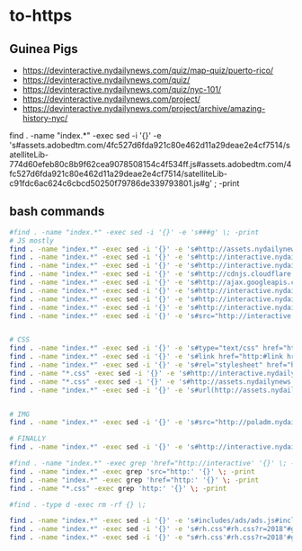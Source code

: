 # to-https

## Guinea Pigs

* https://devinteractive.nydailynews.com/quiz/map-quiz/puerto-rico/
* https://devinteractive.nydailynews.com/quiz/
* https://devinteractive.nydailynews.com/quiz/nyc-101/
* https://devinteractive.nydailynews.com/project/
* https://devinteractive.nydailynews.com/project/archive/amazing-history-nyc/

find . -name "index.*" -exec sed -i '{}' -e 's#assets.adobedtm.com/4fc527d6fda921c80e462d11a29deae2e4cf7514/satelliteLib-774d60efeb80c8b9f62cea9078508154c4f534ff.js#assets.adobedtm.com/4fc527d6fda921c80e462d11a29deae2e4cf7514/satelliteLib-c91fdc6ac624c6cbcd50250f79786de339793801.js#g' \; -print

## bash commands
```bash
#find . -name "index.*" -exec sed -i '{}' -e 's###g' \; -print
# JS mostly
find . -name "index.*" -exec sed -i '{}' -e 's#http://assets.nydailynews#//www.nydailynews#g' \; -print
find . -name "index.*" -exec sed -i '{}' -e 's#http://interactive.nydailynews.com/includes/js/vendor/jquery.js#/js/jquery.min.js#g' \; -print
find . -name "index.*" -exec sed -i '{}' -e 's#http://interactive.nydailynews.com/js/jquery.min.js#/js/jquery.min.js#g' \; -print
find . -name "index.*" -exec sed -i '{}' -e 's#http://cdnjs.cloudflare.com/ajax/libs/jquery/1.7.1/jquery.min.js#/js/jquery.min.js#g' \; -print
find . -name "index.*" -exec sed -i '{}' -e 's#http://ajax.googleapis.com/ajax/libs/jquery/1/jquery.min.js#/js/jquery.min.js#g' \; -print
find . -name "index.*" -exec sed -i '{}' -e 's#http://interactive.nydailynews.com/css/foundation.css#/css/foundation.css#g' \; -print
find . -name "index.*" -exec sed -i '{}' -e 's#http://interactive.nydailynews.com/library/vendor-nav/vendor-include.js#/library/vendor-nav/vendor-include.js#g' \; -print
find . -name "index.*" -exec sed -i '{}' -e 's#http://interactive.nydailynews.com/includes/ads/ads.js#/includes/ads/ads.js#g' \; -print
find . -name "index.*" -exec sed -i '{}' -e 's#src="http://interactive.nydailynews.com/#src="/#g' \; -print


# CSS
find . -name "index.*" -exec sed -i '{}' -e 's#type="text/css" href="http:#href="https:#g' \; -print
find . -name "index.*" -exec sed -i '{}' -e 's#link href="http:#link href="https:#g' \; -print
find . -name "index.*" -exec sed -i '{}' -e 's#rel="stylesheet" href="http:#rel="stylesheet" href="https:#g' \; -print
find . -name "*.css" -exec sed -i '{}' -e 's#http://interactive.nydailynews.com/#/#g' \; -print
find . -name "*.css" -exec sed -i '{}' -e 's#http://assets.nydailynews.com/#https://www.nydailynews.com/#g' \; -print
find . -name "index.*" -exec sed -i '{}' -e 's#url(http://assets.nydailynews.com/#url(https://www.nydailynews.com/#g' \; -print


# IMG
find . -name "index.*" -exec sed -i '{}' -e 's#src="http://poladm.nydailynews.com:8080#src="https://www.nydailynews.com#g' \; -print

# FINALLY
find . -name "index.*" -exec sed -i '{}' -e 's#http://interactive.nydailynews.com/#https://interactive.nydailynews.com/#g' \; -print

#find . -name "index.*" -exec grep 'href="http://interactive' '{}' \; -print
find . -name "index.*" -exec grep 'src="http:' '{}' \; -print
find . -name "index.*" -exec grep 'href="http:' '{}' \; -print
find . -name "*.css" -exec grep 'http:' '{}' \; -print

#find . -type d -exec rm -rf {} \;

find . -name "index.*" -exec sed -i '{}' -e 's#includes/ads/ads.js#includes/template/template.js#g' \; -print
find . -name "index.*" -exec sed -i '{}' -e 's#rh.css"#rh.css?r=2018"#g' \; -print
find . -name "index.*" -exec sed -i '{}' -e "s#rh.css'#rh.css?r=2018'#g" \; -print
```
